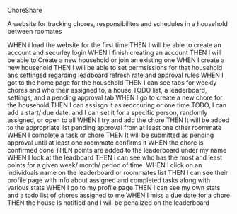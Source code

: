 ChoreShare


A website for tracking chores, responsibilites and schedules in a household between roomates


WHEN i load the website for the first time 
THEN I will be able to create an account and securley login
WHEN I finish creating an account 
THEN I will be able to Create a new household or join an existing one
WHEN I create a new household
THEN I will be able to set permsissions for that household ans settingsd regarding leadboard refresh rate and approval rules
WHEN I got to the home page for the household
THEN I can see tabs for weekly chores and who their assigned to, a house TODO list, a leaderboard, settings, and a pending approval tab
WHEN I go to create a new chore for the household
THEN I can assisgn it as reoccuring or one time TODO, I can add a start/ due date, and I can set it for a specific person, randomly assigned, or open to all
WHEN I try and add the chore
THEN It will be added to the appropriate list pending approval from at least one other roommate
WHEN I complete a task or chore
THEN It will be submitted as pending approval until at least one roommate confirms it
WHEN the chore is confirmed done
THEN points are added to the leaderboard under my name
WHEN I look at the leadboard
THEN I can see who has the most and least points for a given week/ month/ period of time.
WHEN I click on an individuals name on the leaderboard or roommates list
THEN I can see their profile page with info about assigned and completed tasks along with various stats
WHEN I go to my profile page
THEN I can see my own stats and a todo list of chores assigned to me
WHEN I miss a due date for a chore
THEN the house is notified and I will be penalized on the leaderboard